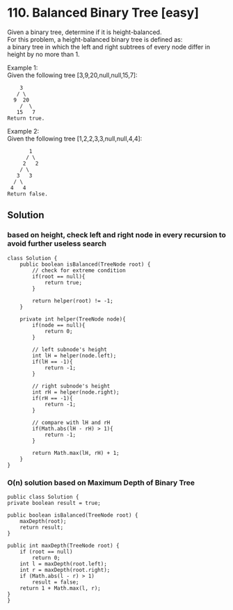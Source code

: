 # 110. Balanced Binary Tree [easy]         
Given a binary tree, determine if it is height-balanced.      
For this problem, a height-balanced binary tree is defined as:      
a binary tree in which the left and right subtrees of every node differ in height by no more than 1.     

Example 1:     
Given the following tree [3,9,20,null,null,15,7]:       
```
    3
   / \
  9  20
    /  \
   15   7
Return true.
```

Example 2:      
Given the following tree [1,2,2,3,3,null,null,4,4]:     
```
       1
      / \
     2   2
    / \
   3   3
  / \
 4   4
Return false.     
```

## Solution     
### based on height, check left and right node in every recursion to avoid further useless search    
```
class Solution {
    public boolean isBalanced(TreeNode root) {
        // check for extreme condition
        if(root == null){
            return true;
        }
        
        return helper(root) != -1;
    }
    
    private int helper(TreeNode node){
        if(node == null){
            return 0;
        }
        
        // left subnode's height
        int lH = helper(node.left);
        if(lH == -1){
            return -1;
        }
        
        // right subnode's height
        int rH = helper(node.right);
        if(rH == -1){
            return -1;
        }
        
        // compare with lH and rH
        if(Math.abs(lH - rH) > 1){
            return -1;
        }
        
        return Math.max(lH, rH) + 1;
    }
}

```

### O(n) solution based on Maximum Depth of Binary Tree    
```
public class Solution {
private boolean result = true;

public boolean isBalanced(TreeNode root) {
    maxDepth(root);
    return result;
}

public int maxDepth(TreeNode root) {
    if (root == null)
        return 0;
    int l = maxDepth(root.left);
    int r = maxDepth(root.right);
    if (Math.abs(l - r) > 1)
        result = false;
    return 1 + Math.max(l, r);
}
}
```



